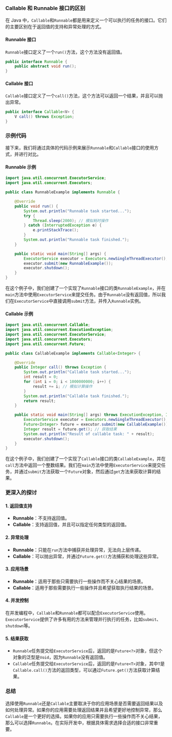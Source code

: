 ### Callable 和 Runnable 接口的区别

在 Java 中，`Callable`和`Runnable`都是用来定义一个可以执行的任务的接口。它们的主要区别在于返回值的支持和异常处理的方式。

#### Runnable 接口

`Runnable`接口定义了一个`run()`方法，这个方法没有返回值。

```java
public interface Runnable {
    public abstract void run();
}
```

#### Callable 接口

`Callable`接口定义了一个`call()`方法，这个方法可以返回一个结果，并且可以抛出异常。

```java
public interface Callable<V> {
    V call() throws Exception;
}
```

### 示例代码

接下来，我们将通过具体的代码示例来展示`Runnable`和`Callable`接口的使用方式，并进行对比。

#### Runnable 示例

```java
import java.util.concurrent.ExecutorService;
import java.util.concurrent.Executors;

public class RunnableExample implements Runnable {

    @Override
    public void run() {
        System.out.println("Runnable task started...");
        try {
            Thread.sleep(2000); // 模拟耗时操作
        } catch (InterruptedException e) {
            e.printStackTrace();
        }
        System.out.println("Runnable task finished.");
    }

    public static void main(String[] args) {
        ExecutorService executor = Executors.newSingleThreadExecutor();
        executor.submit(new RunnableExample());
        executor.shutdown();
    }
}
```

在这个例子中，我们创建了一个实现了`Runnable`接口的类`RunnableExample`，并在`main`方法中使用`ExecutorService`来提交任务。由于`Runnable`没有返回值，所以我们在`ExecutorService`中直接调用`submit`方法，并传入`Runnable`实例。

#### Callable 示例

```java
import java.util.concurrent.Callable;
import java.util.concurrent.ExecutionException;
import java.util.concurrent.ExecutorService;
import java.util.concurrent.Executors;
import java.util.concurrent.Future;

public class CallableExample implements Callable<Integer> {

    @Override
    public Integer call() throws Exception {
        System.out.println("Callable task started...");
        int result = 0;
        for (int i = 0; i < 1000000000; i++) {
            result += i; // 模拟计算操作
        }
        System.out.println("Callable task finished.");
        return result;
    }

    public static void main(String[] args) throws ExecutionException, InterruptedException {
        ExecutorService executor = Executors.newSingleThreadExecutor();
        Future<Integer> future = executor.submit(new CallableExample());
        Integer result = future.get(); // 获取结果
        System.out.println("Result of callable task: " + result);
        executor.shutdown();
    }
}
```

在这个例子中，我们创建了一个实现了`Callable`接口的类`CallableExample`，并在`call`方法中返回一个整数结果。我们在`main`方法中使用`ExecutorService`来提交任务，并通过`submit`方法获取一个`Future`对象，然后通过`get`方法来获取计算的结果。

### 更深入的探讨

#### 1. 返回值支持

- **Runnable**：不支持返回值。
- **Callable**：支持返回值，并且可以指定任何类型的返回值。

#### 2. 异常处理

- **Runnable**：只能在`run`方法中捕获并处理异常，无法向上层传递。
- **Callable**：可以抛出异常，并通过`Future.get()`方法捕获和处理这些异常。

#### 3. 应用场景

- **Runnable**：适用于那些只需要执行一些操作而不关心结果的场景。
- **Callable**：适用于那些需要执行一些操作并且希望获取执行结果的场景。

#### 4. 并发控制

在并发编程中，`Callable`和`Runnable`都可以配合`ExecutorService`使用。`ExecutorService`提供了许多有用的方法来管理并行执行的任务，比如`submit`、`shutdown`等。

#### 5. 结果获取

- `Runnable`任务提交给`ExecutorService`后，返回的是`Future<?>`对象，但这个对象的泛型是`Void`，因为`Runnable`没有返回值。
- `Callable`任务提交给`ExecutorService`后，返回的是`Future<T>`对象，其中`T`是`Callable.call()`方法的返回类型，可以通过`Future.get()`方法获取计算结果。

### 总结

选择使用`Runnable`还是`Callable`主要取决于你的应用场景是否需要返回结果以及如何处理异常。如果你的应用需要处理返回结果并且希望更好地控制异常，那么`Callable`是一个更好的选择。如果你的应用只需要执行一些操作而不关心结果，那么可以选择`Runnable`。在实际开发中，根据具体需求选择合适的接口非常重要。
